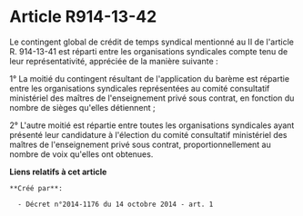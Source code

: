 # Article R914-13-42

Le contingent global de crédit de temps syndical mentionné au II de l'article R. 914-13-41 est réparti entre les
organisations syndicales compte tenu de leur représentativité, appréciée de la manière suivante : 

1° La moitié du contingent résultant de l'application du barème est répartie entre les organisations syndicales représentées
au comité consultatif ministériel des maîtres de l'enseignement privé sous contrat, en fonction du nombre de sièges qu'elles
détiennent ; 

2° L'autre moitié est répartie entre toutes les organisations syndicales ayant présenté leur candidature à l'élection du
comité consultatif ministériel des maîtres de l'enseignement privé sous contrat, proportionnellement au nombre de voix
qu'elles ont obtenues.

**Liens relatifs à cet article**

	**Créé par**:

	  - Décret n°2014-1176 du 14 octobre 2014 - art. 1

